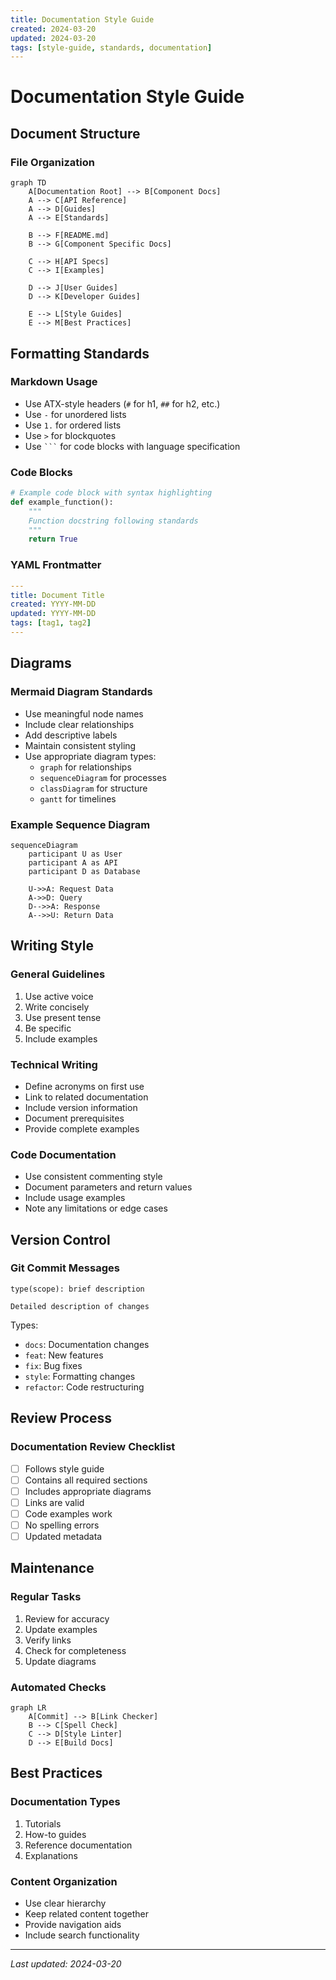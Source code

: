 ```yaml
---
title: Documentation Style Guide
created: 2024-03-20
updated: 2024-03-20
tags: [style-guide, standards, documentation]
---
```


# Documentation Style Guide

## Document Structure

### File Organization
```mermaid
graph TD
    A[Documentation Root] --> B[Component Docs]
    A --> C[API Reference]
    A --> D[Guides]
    A --> E[Standards]
    
    B --> F[README.md]
    B --> G[Component Specific Docs]
    
    C --> H[API Specs]
    C --> I[Examples]
    
    D --> J[User Guides]
    D --> K[Developer Guides]
    
    E --> L[Style Guides]
    E --> M[Best Practices]
```

## Formatting Standards

### Markdown Usage
- Use ATX-style headers (`#` for h1, `##` for h2, etc.)
- Use `-` for unordered lists
- Use `1.` for ordered lists
- Use `>` for blockquotes
- Use ` ``` ` for code blocks with language specification

### Code Blocks
```python
# Example code block with syntax highlighting
def example_function():
    """
    Function docstring following standards
    """
    return True
```

### YAML Frontmatter
```yaml
---
title: Document Title
created: YYYY-MM-DD
updated: YYYY-MM-DD
tags: [tag1, tag2]
---
```

## Diagrams

### Mermaid Diagram Standards
- Use meaningful node names
- Include clear relationships
- Add descriptive labels
- Maintain consistent styling
- Use appropriate diagram types:
  - `graph` for relationships
  - `sequenceDiagram` for processes
  - `classDiagram` for structure
  - `gantt` for timelines

### Example Sequence Diagram
```mermaid
sequenceDiagram
    participant U as User
    participant A as API
    participant D as Database
    
    U->>A: Request Data
    A->>D: Query
    D-->>A: Response
    A-->>U: Return Data
```

## Writing Style

### General Guidelines
1. Use active voice
2. Write concisely
3. Use present tense
4. Be specific
5. Include examples

### Technical Writing
- Define acronyms on first use
- Link to related documentation
- Include version information
- Document prerequisites
- Provide complete examples

### Code Documentation
- Use consistent commenting style
- Document parameters and return values
- Include usage examples
- Note any limitations or edge cases

## Version Control

### Git Commit Messages
```
type(scope): brief description

Detailed description of changes
```

Types:
- `docs`: Documentation changes
- `feat`: New features
- `fix`: Bug fixes
- `style`: Formatting changes
- `refactor`: Code restructuring

## Review Process

### Documentation Review Checklist
- [ ] Follows style guide
- [ ] Contains all required sections
- [ ] Includes appropriate diagrams
- [ ] Links are valid
- [ ] Code examples work
- [ ] No spelling errors
- [ ] Updated metadata

## Maintenance

### Regular Tasks
1. Review for accuracy
2. Update examples
3. Verify links
4. Check for completeness
5. Update diagrams

### Automated Checks
```mermaid
graph LR
    A[Commit] --> B[Link Checker]
    B --> C[Spell Check]
    C --> D[Style Linter]
    D --> E[Build Docs]
```

## Best Practices

### Documentation Types
1. Tutorials
2. How-to guides
3. Reference documentation
4. Explanations

### Content Organization
- Use clear hierarchy
- Keep related content together
- Provide navigation aids
- Include search functionality

---

*Last updated: 2024-03-20* 